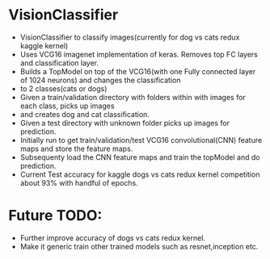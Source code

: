# VisionClassifier
* VisionClassifier to classify images(currently for dog vs cats redux kaggle kernel) </br>
* Uses VCG16 imagenet implementation of keras. Removes top FC layers and classification layer.</br>
* Builds a TopModel on top of the VCG16(with one Fully connected layer of 1024 neurons) and changes the classification
* to 2 classes(cats or dogs) </br>
* Given a train/validation directory with folders within with images for each class, picks up images 
* and creates dog and cat classification.
* Given a test directory with unknown folder picks up images for prediction.</br>
* Initially run to get train/validation/test VCG16 convolutional(CNN) feature maps and store the feature maps. </br>
* Subsequenty load the CNN feature maps and train the topModel and do prediction.</br>
* Current Test accuracy for kaggle dogs vs cats redux kernel competition about 93% with handful of epochs. </br>

# Future TODO:</br>
* Further improve accuracy of dogs vs cats redux kernel.</br>
* Make it generic train other trained models such as resnet,inception etc.</br>
